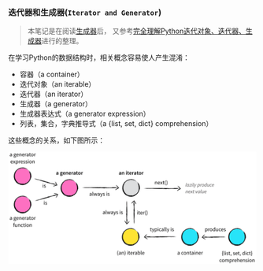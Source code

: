 ### 迭代器和生成器(```Iterator and Generator```)

>本笔记是在阅读[生成器](https://eastlakeside.gitbooks.io/interpy-zh/content/Generators/)后，
又参考[完全理解Python迭代对象、迭代器、生成器](https://foofish.net/iterators-vs-generators.html)进行的整理。

在学习Python的数据结构时，相关概念容易使人产生混淆：
- 容器（a container）
- 迭代对象（an iterable）
- 迭代器（an iterator）
- 生成器（a generator）
- 生成器表达式（a generator expression）
- 列表，集合，字典推导式（a {list, set, dict} comprehension）

这些概念的关系，如下图所示：

![相关概念关系图](relationships.png)


